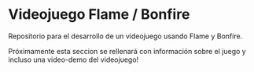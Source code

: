 #  Videojuego Flame / Bonfire 

Repositorio para el desarrollo de un videojuego usando Flame y Bonfire.

Próximamente esta seccion se rellenará con información sobre el juego y incluso una video-demo del videojuego!
